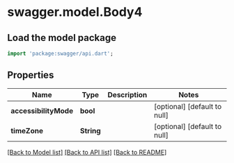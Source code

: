 # swagger.model.Body4

## Load the model package
```dart
import 'package:swagger/api.dart';
```

## Properties
Name | Type | Description | Notes
------------ | ------------- | ------------- | -------------
**accessibilityMode** | **bool** |  | [optional] [default to null]
**timeZone** | **String** |  | [optional] [default to null]

[[Back to Model list]](../README.md#documentation-for-models) [[Back to API list]](../README.md#documentation-for-api-endpoints) [[Back to README]](../README.md)



